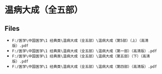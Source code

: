 # 温病大成（全五部）

## Files

- `F:/医学\中国医学\1 经典类\温病大成（全五部）\温病大成（第5部）（上）（高清版）.pdf`
- `F:/医学\中国医学\1 经典类\温病大成（全五部）\温病大成（第一部）（高清版）.pdf`
- `F:/医学\中国医学\1 经典类\温病大成（全五部）\温病大成（第五部）（下）（高清版）.pdf`
- `F:/医学\中国医学\1 经典类\温病大成（全五部）\温病大成（第四部）（高清版）.pdf`
